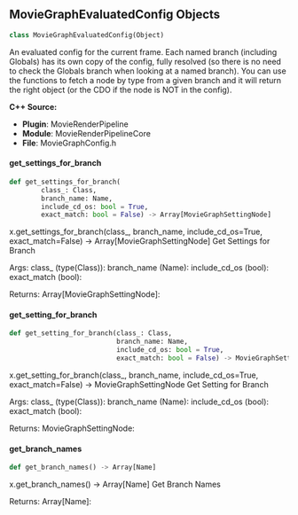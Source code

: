 ## MovieGraphEvaluatedConfig Objects

```python
class MovieGraphEvaluatedConfig(Object)
```

An evaluated config for the current frame. Each named branch (including Globals) has its own
copy of the config, fully resolved (so there is no need to check the Globals branch when
looking at a named branch). You can use the functions to fetch a node by type from a given
branch and it will return the right object (or the CDO if the node is NOT in the config).

**C++ Source:**

- **Plugin**: MovieRenderPipeline
- **Module**: MovieRenderPipelineCore
- **File**: MovieGraphConfig.h

<a id="unreal.MovieGraphEvaluatedConfig.get_settings_for_branch"></a>

#### get_settings_for_branch

```python
def get_settings_for_branch(
        class_: Class,
        branch_name: Name,
        include_cd_os: bool = True,
        exact_match: bool = False) -> Array[MovieGraphSettingNode]
```

x.get_settings_for_branch(class_, branch_name, include_cd_os=True, exact_match=False) -> Array[MovieGraphSettingNode]
Get Settings for Branch

Args:
    class_ (type(Class)): 
    branch_name (Name): 
    include_cd_os (bool): 
    exact_match (bool): 

Returns:
    Array[MovieGraphSettingNode]:

<a id="unreal.MovieGraphEvaluatedConfig.get_setting_for_branch"></a>

#### get_setting_for_branch

```python
def get_setting_for_branch(class_: Class,
                           branch_name: Name,
                           include_cd_os: bool = True,
                           exact_match: bool = False) -> MovieGraphSettingNode
```

x.get_setting_for_branch(class_, branch_name, include_cd_os=True, exact_match=False) -> MovieGraphSettingNode
Get Setting for Branch

Args:
    class_ (type(Class)): 
    branch_name (Name): 
    include_cd_os (bool): 
    exact_match (bool): 

Returns:
    MovieGraphSettingNode:

<a id="unreal.MovieGraphEvaluatedConfig.get_branch_names"></a>

#### get_branch_names

```python
def get_branch_names() -> Array[Name]
```

x.get_branch_names() -> Array[Name]
Get Branch Names

Returns:
    Array[Name]:

<a id="unreal.MovieGraphConfig"></a>